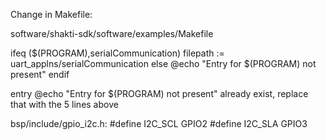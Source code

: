 


Change in Makefile:

software/shakti-sdk/software/examples/Makefile

ifeq ($(PROGRAM),serialCommunication)
filepath := uart_applns/serialCommunication
else
        @echo "Entry for $(PROGRAM) not present"
endif


entry 
@echo "Entry for $(PROGRAM) not present"
already exist, replace that with the 5 lines above



bsp/include/gpio_i2c.h:
#define I2C_SCL GPIO2
#define I2C_SLA GPIO3



